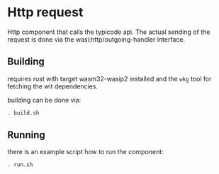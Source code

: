 # Http request

Http component that calls the typicode api. The actual sending of the request is done via the wasi:http/outgoing-handler interface.

## Building

requires rust with target wasm32-wasip2 installed and the `wkg` tool for fetching the wit dependencies.

building can be done via:

```sh
. build.sh
```

## Running

there is an example script how to run the component:

```sh
. run.sh
```
